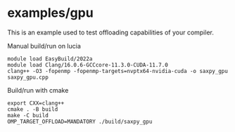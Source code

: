# examples/gpu

This is an example used to test offloading capabilities of your compiler. 

Manual build/run on lucia
```
module load EasyBuild/2022a
module load Clang/16.0.6-GCCcore-11.3.0-CUDA-11.7.0
clang++ -O3 -fopenmp -fopenmp-targets=nvptx64-nvidia-cuda -o saxpy_gpu saxpy_gpu.cpp
```

Build/run with cmake 
```
export CXX=clang++
cmake . -B build
make -C build
OMP_TARGET_OFFLOAD=MANDATORY ./build/saxpy_gpu
```
